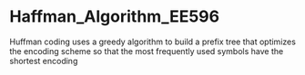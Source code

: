 # Haffman_Algorithm_EE596
Huffman coding uses a greedy algorithm to build a prefix tree that optimizes the encoding scheme so that the most frequently used symbols have the shortest encoding
